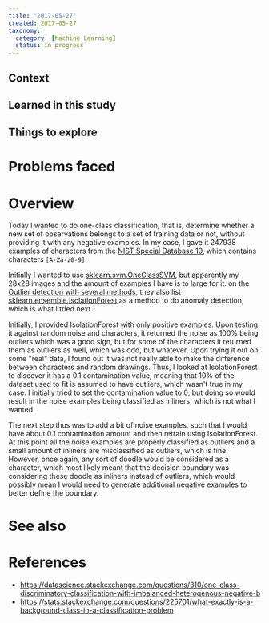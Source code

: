 ```yaml
---
title: "2017-05-27"
created: 2017-05-27
taxonomy:
  category: [Machine Learning]
  status: in progress
---
```


## Context

## Learned in this study

## Things to explore

# Problems faced

# Overview
Today I wanted to do one-class classification, that is, determine whether a new set of observations belongs to a set of training data or not, without providing it with any negative examples. In my case, I gave it 247938 examples of characters from the [NIST Special Database 19](https://www.nist.gov/srd/nist-special-database-19), which contains characters `[A-Za-z0-9]`.

Initially I wanted to use [sklearn.svm.OneClassSVM](http://scikit-learn.org/stable/modules/generated/sklearn.svm.OneClassSVM.html), but apparently my 28x28 images and the amount of examples I have is to large for it. on the [Outlier detection with several methods](http://scikit-learn.org/stable/auto_examples/covariance/plot_outlier_detection.html), they also list [sklearn.ensemble.IsolationForest](http://scikit-learn.org/stable/modules/generated/sklearn.ensemble.IsolationForest.html) as a method to do anomaly detection, which is what I tried next.

Initially, I provided IsolationForest with only positive examples. Upon testing it against random noise and characters, it returned the noise as 100% being outliers which was a good sign, but for some of the characters it returned them as outliers as well, which was odd, but whatever. Upon trying it out on some "real" data, I found out it was not really able to make the difference between characters and random drawings. Thus, I looked at IsolationForest to discover it has a 0.1 contamination value, meaning that 10% of the dataset used to fit is assumed to have outliers, which wasn't true in my case. I initially tried to set the contamination value to 0, but doing so would result in the noise examples being classified as inliners, which is not what I wanted.

The next step thus was to add a bit of noise examples, such that I would have about 0.1 contamination amount and then retrain using IsolationForest. At this point all the noise examples are properly classified as outliers and a small amount of inliners are misclassified as outliers, which is fine. However, once again, any sort of doodle would be considered as a character, which most likely meant that the decision boundary was considering these doodle as inliners instead of outliers, which would possibly mean I would need to generate additional negative examples to better define the boundary.

# See also

# References
* https://datascience.stackexchange.com/questions/310/one-class-discriminatory-classification-with-imbalanced-heterogenous-negative-b
* https://stats.stackexchange.com/questions/225701/what-exactly-is-a-background-class-in-a-classification-problem